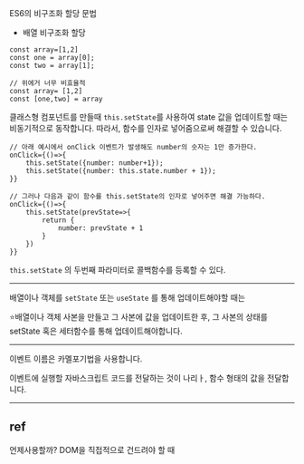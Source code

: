 ES6의 비구조화 할당 문법

- 배열 비구조화 할당

```react
const array=[1,2]
const one = array[0];
const two = array[1];

// 위에거 너무 비효율적
const array= [1,2]
const [one,two] = array
```



클래스형 컴포넌트를 만들때 `this.setState`를 사용하여 state 값을 업데이트할 때는 비동기적으로 동작합니다. 따라서, 함수를 인자로 넣어줌으로써 해결할 수 있습니다.

```react
// 아래 예시에서 onClick 이벤트가 발생해도 number의 숫자는 1만 증가한다.
onClick={()=>{
    this.setState({number: number+1});
    this.setState({number: this.state.number + 1});
}}

// 그러나 다음과 같이 함수를 this.setState의 인자로 넣어주면 해결 가능하다.
onClick={()=>{
    this.setState(prevState=>{
        return {
            number: prevState + 1
        }
    })
}}
```

`this.setState` 의 두번째 파라미터로 콜백함수를 등록할 수 있다.

---

배열이나 객체를 `setState` 또는 `useState` 를 통해 업데이트해야할 때는

⭐배열이나 객체 사본을 만들고 그 사본에 값을 업데이트한 후, 그 사본의 상태를 setState 혹은 세터함수를 통해 업데이트해야합니다.



---

이벤트 이름은 카멜포기법을 사용합니다.

이벤트에 실행할 자바스크립트 코드를 전달하는 것이 나리ㅏ, 함수 형태의 값을 전달합니다.

---

## ref

언제사용할까? DOM을 직접적으로 건드려야 할 때

